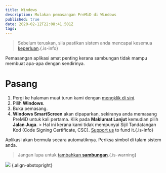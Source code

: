 ```yaml
---
title: Windows
description: Mulakan pemasangan PreMiD di Windows
published: true
date: 2020-02-12T22:08:41.501Z
tags:
---
```


> Sebelum teruskan, sila pastikan sistem anda mencapai kesemua [keperluan](/install/requirements).{.is-info}

Pemasangan aplikasi amat penting kerana sambungan tidak mampu membuat apa-apa dengan sendirinya.

# Pasang
1. Pergi ke halaman muat turun kami dengan [mengklik di sini](https://premid.app/downloads).
2. Pilih **Windows**.
3. Buka pemasang.
4. **Windows SmartScreen** akan dipaparkan, sekiranya anda memasang PreMiD untuk kali pertama. Klik pada **Maklumat Lanjut** kemudian pilih **Jalan Juga**. > Hal ini kerana kami tidak mempunyai Sijil Tandatangan Kod (Code Signing Certificate, CSC). [Support us](https://www.patreon.com/Timeraa) to fund it.{.is-info}

Aplikasi akan bermula secara automatiknya. Periksa simbol di talam sistem anda.

> Jangan lupa untuk [tambahkan **sambungan**](/install).{.is-warning}

![](https://a.icons8.com/djxbtnYm/GBjHDS/svg.svg) {.align-abstopright}